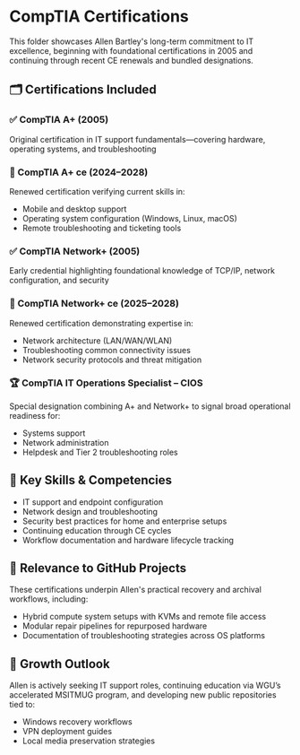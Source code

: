 # CompTIA Certifications

This folder showcases Allen Bartley's long-term commitment to IT excellence, beginning with foundational certifications in 2005 and continuing through recent CE renewals and bundled designations.

## 🗂️ Certifications Included

### ✅ CompTIA A+ (2005)  
Original certification in IT support fundamentals—covering hardware, operating systems, and troubleshooting

### 🔄 CompTIA A+ ce (2024–2028)  
Renewed certification verifying current skills in:
- Mobile and desktop support
- Operating system configuration (Windows, Linux, macOS)
- Remote troubleshooting and ticketing tools

### ✅ CompTIA Network+ (2005)  
Early credential highlighting foundational knowledge of TCP/IP, network configuration, and security

### 🔄 CompTIA Network+ ce (2025–2028)  
Renewed certification demonstrating expertise in:
- Network architecture (LAN/WAN/WLAN)
- Troubleshooting common connectivity issues
- Network security protocols and threat mitigation

### 🏆 CompTIA IT Operations Specialist – CIOS  
Special designation combining A+ and Network+ to signal broad operational readiness for:
- Systems support
- Network administration
- Helpdesk and Tier 2 troubleshooting roles

## 🧠 Key Skills & Competencies

- IT support and endpoint configuration
- Network design and troubleshooting
- Security best practices for home and enterprise setups
- Continuing education through CE cycles
- Workflow documentation and hardware lifecycle tracking

## 📌 Relevance to GitHub Projects

These certifications underpin Allen's practical recovery and archival workflows, including:
- Hybrid compute system setups with KVMs and remote file access
- Modular repair pipelines for repurposed hardware
- Documentation of troubleshooting strategies across OS platforms

## 🚀 Growth Outlook

Allen is actively seeking IT support roles, continuing education via WGU’s accelerated MSITMUG program, and developing new public repositories tied to:
- Windows recovery workflows
- VPN deployment guides
- Local media preservation strategies

